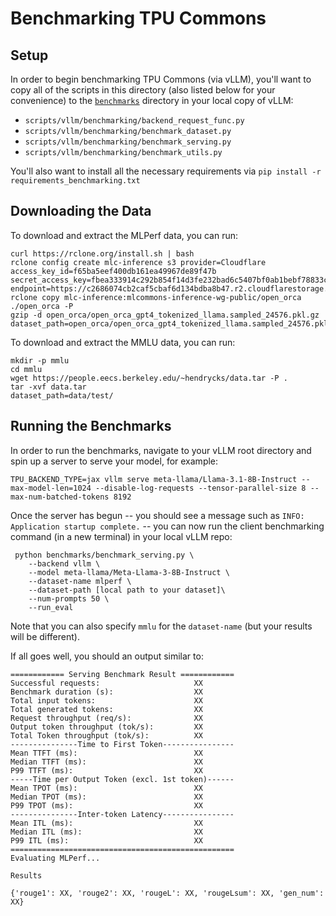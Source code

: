 # Benchmarking TPU Commons

## Setup
In order to begin benchmarking TPU Commons (via vLLM), you'll want to copy all of the scripts in this directory (also listed below for your convenience) to the [`benchmarks`](https://github.com/vllm-project/vllm/tree/main/benchmarks) directory in your local copy of vLLM:

* `scripts/vllm/benchmarking/backend_request_func.py`
* `scripts/vllm/benchmarking/benchmark_dataset.py`
* `scripts/vllm/benchmarking/benchmark_serving.py`
* `scripts/vllm/benchmarking/benchmark_utils.py`

You'll also want to install all the necessary requirements via `pip install -r requirements_benchmarking.txt`

## Downloading the Data
To download and extract the MLPerf data, you can run:

```
curl https://rclone.org/install.sh | bash
rclone config create mlc-inference s3 provider=Cloudflare access_key_id=f65ba5eef400db161ea49967de89f47b secret_access_key=fbea333914c292b854f14d3fe232bad6c5407bf0ab1bebf78833c2b359bdfd2b endpoint=https://c2686074cb2caf5cbaf6d134bdba8b47.r2.cloudflarestorage.com
rclone copy mlc-inference:mlcommons-inference-wg-public/open_orca ./open_orca -P
gzip -d open_orca/open_orca_gpt4_tokenized_llama.sampled_24576.pkl.gz
dataset_path=open_orca/open_orca_gpt4_tokenized_llama.sampled_24576.pkl.
```

To download and extract the MMLU data, you can run:

```
mkdir -p mmlu
cd mmlu
wget https://people.eecs.berkeley.edu/~hendrycks/data.tar -P .
tar -xvf data.tar
dataset_path=data/test/
```

## Running the Benchmarks
In order to run the benchmarks, navigate to your vLLM root directory and spin up a server to serve your model, for example:

```
TPU_BACKEND_TYPE=jax vllm serve meta-llama/Llama-3.1-8B-Instruct --max-model-len=1024 --disable-log-requests --tensor-parallel-size 8 --max-num-batched-tokens 8192
```

Once the server has begun -- you should see a message such as `INFO:     Application startup complete.` -- you can now run the client benchmarking command (in a new terminal) in your local vLLM repo:

```
 python benchmarks/benchmark_serving.py \
    --backend vllm \
    --model meta-llama/Meta-Llama-3-8B-Instruct \
    --dataset-name mlperf \
    --dataset-path [local path to your dataset]\
    --num-prompts 50 \
    --run_eval
```

Note that you can also specify `mmlu` for the `dataset-name` (but your results will be different).

If all goes well, you should an output similar to:

```
============ Serving Benchmark Result ============
Successful requests:                     XX
Benchmark duration (s):                  XX
Total input tokens:                      XX
Total generated tokens:                  XX
Request throughput (req/s):              XX
Output token throughput (tok/s):         XX
Total Token throughput (tok/s):          XX
---------------Time to First Token----------------
Mean TTFT (ms):                          XX
Median TTFT (ms):                        XX
P99 TTFT (ms):                           XX
-----Time per Output Token (excl. 1st token)------
Mean TPOT (ms):                          XX
Median TPOT (ms):                        XX
P99 TPOT (ms):                           XX
---------------Inter-token Latency----------------
Mean ITL (ms):                           XX
Median ITL (ms):                         XX
P99 ITL (ms):                            XX
==================================================
Evaluating MLPerf...

Results

{'rouge1': XX, 'rouge2': XX, 'rougeL': XX, 'rougeLsum': XX, 'gen_num': XX}
```
